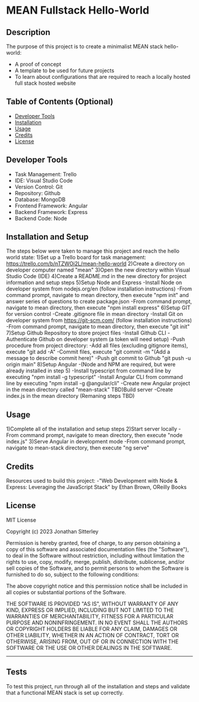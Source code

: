 # MEAN Fullstack Hello-World

## Description

The purpose of this project is to create a minimalist MEAN stack hello-world:

- A proof of concept
- A template to be used for future projects
- To learn about configurations that are required to reach a locally hosted full stack hosted website

## Table of Contents (Optional)

- [Developer Tools](#tools)
- [Installation](#installation)
- [Usage](#usage)
- [Credits](#credits)
- [License](#license)

## Developer Tools

- Task Management: Trello
- IDE: Visual Studio Code
- Version Control: Git
- Repository: Github
- Database: MongoDB
- Frontend Framework: Angular
- Backend Framework: Express
- Backend Code: Node

## Installation and Setup

The steps below were taken to manage this project and reach the hello world state:
1)Set up a Trello board for task management: https://trello.com/b/nTZWOi2L/mean-hello-world
2)Create a directory on developer computer named "mean"
3)Open the new directory within Visual Studio Code (IDE)
4)Create a README.md in the new directory for project information and setup steps
5)Setup Node and Express
    -Install Node on developer system from nodejs.org/en (follow installation instructions)
    -From command prompt, navigate to mean directory, then execute "npm init" and answer series of questions to create package.json
    -From command prompt, navigate to mean directory, then execute "npm install express"
6)Setup GIT for version control
    -Create .gitignore file in mean directory
    -Install Git on developer system from https://git-scm.com/ (follow installation instructions)
    -From command prompt, navigate to mean directory, then execute "git init"
7)Setup Github Repository to store project files
    -Install Github CLI
    -Authenticate Github on developer system (a token will need setup)
    -Push procedure from project directory:
        -Add all files (excluding gitignore items), execute "git add -A"
        -Commit files, execute "git  commit -m "(Add a message to describe commit here)"
        -Push git commit to Github "git push -u origin main"
8)Setup Angular
    -(Node and NPM are required, but were already installed in step 5)
    -Install typescript from command line by executing "npm install -g typescript"
    -Install Angular CLI from command line by executing "npm install -g @angular/cli"
    -Create new Angular project in the mean directory called "mean-stack"
TBD)Build server
    -Create index.js in the mean directory
(Remaning steps TBD)

## Usage

1)Complete all of the installation and setup steps
2)Start server locally
    -From command prompt, navigate to mean directory, then execute "node index.js"
3)Serve Angular in development mode
    -From command prompt, navigate to mean-stack directory, then execute "ng serve"

## Credits

Resources used to build this project:
-"Web Development with Node & Express: Leveraging the JavaScript Stack" by Ethan Brown, OReilly Books

## License

MIT License

Copyright (c) 2023 Jonathan Sitterley

Permission is hereby granted, free of charge, to any person obtaining a copy
of this software and associated documentation files (the "Software"), to deal
in the Software without restriction, including without limitation the rights
to use, copy, modify, merge, publish, distribute, sublicense, and/or sell
copies of the Software, and to permit persons to whom the Software is
furnished to do so, subject to the following conditions:

The above copyright notice and this permission notice shall be included in all
copies or substantial portions of the Software.

THE SOFTWARE IS PROVIDED "AS IS", WITHOUT WARRANTY OF ANY KIND, EXPRESS OR
IMPLIED, INCLUDING BUT NOT LIMITED TO THE WARRANTIES OF MERCHANTABILITY,
FITNESS FOR A PARTICULAR PURPOSE AND NONINFRINGEMENT. IN NO EVENT SHALL THE
AUTHORS OR COPYRIGHT HOLDERS BE LIABLE FOR ANY CLAIM, DAMAGES OR OTHER
LIABILITY, WHETHER IN AN ACTION OF CONTRACT, TORT OR OTHERWISE, ARISING FROM,
OUT OF OR IN CONNECTION WITH THE SOFTWARE OR THE USE OR OTHER DEALINGS IN THE
SOFTWARE.

---

## Tests

To test this project, run through all of the installation and steps and validate that a functional MEAN stack is set up correctly.
